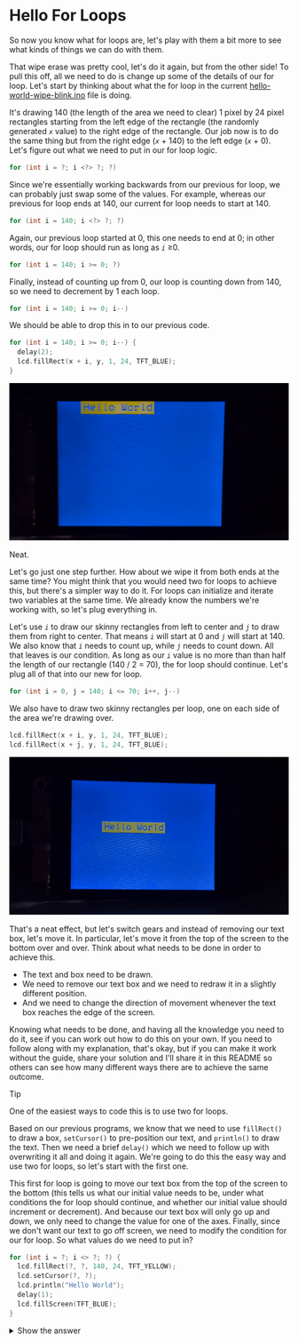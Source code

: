 # Hello For Loops

So now you know what for loops are, let's play with them a bit more to see what kinds of things we can do with them.

That wipe erase was pretty cool, let's do it again, but from the other side! To pull this off, all we need to do is change up some of the details of our for loop. Let's start by thinking about what the for loop in the current [hello-world-wipe-blink.ino](../03-hello-loops/hello-world-wipe-blink.ino) file is doing.

It's drawing 140 (the length of the area we need to clear) 1 pixel by 24 pixel rectangles starting from the left edge of the rectangle (the randomly generated <var>`x`</var> value) to the right edge of the rectangle. Our job now is to do the same thing but from the right edge (<var>`x`</var> + 140) to the left edge (<var>`x`</var> + 0). Let's figure out what we need to put in our for loop logic.

```c++
for (int i = ?; i <?> ?; ?)
```

Since we're essentially working backwards from our previous for loop, we can probably just swap some of the values. For example, whereas our previous for loop ends at 140, our current for loop needs to start at 140.

```c++
for (int i = 140; i <?> ?; ?)
```

Again, our previous loop started at 0, this one needs to end at 0; in other words, our for loop should run as long as <var>`i`</var> ≥0.

```c++
for (int i = 140; i >= 0; ?)
```

Finally, instead of counting up from 0, our loop is counting down from 140, so we need to decrement by 1 each loop.

```c++
for (int i = 140; i >= 0; i--)
```

We should be able to drop this in to our previous code.

```c++
for (int i = 140; i >= 0; i--) {
  delay(2);
  lcd.fillRect(x + i, y, 1, 24, TFT_BLUE);
}
```

<img src="../assets/img/cyd-hello-world-reverse-wipe.gif" alt="CYD Hello World program with a reverse wipe">

Neat. 

Let's go just one step further. How about we wipe it from both ends at the same time? You might think that you would need two for loops to achieve this, but there's a simpler way to do it. For loops can initialize and iterate two variables at the same time. We already know the numbers we're working with, so let's plug everything in.

Let's use <var>`i`</var> to draw our skinny rectangles from left to center and <var>`j`</var> to draw them from right to center. That means <var>`i`</var> will start at 0 and <var>`j`</var> will start at 140. We also know that <var>`i`</var> needs to count up, while <var>`j`</var> needs to count down. All that leaves is our condition. As long as our <var>`i`</var> value is no more than than half the length of our rectangle (140 / 2 = 70), the for loop should continue. Let's plug all of that into our new for loop.

```c++
for (int i = 0, j = 140; i <= 70; i++, j--)
```

We also have to draw two skinny rectangles per loop, one on each side of the area we're drawing over.

```c++
lcd.fillRect(x + i, y, 1, 24, TFT_BLUE);
lcd.fillRect(x + j, y, 1, 24, TFT_BLUE);
```

<img src="../assets/img/cyd-hello-world-double-wipe.gif" alt="CYD Hello World program with double wipe">

That's a neat effect, but let's switch gears and instead of removing our text box, let's move it. In particular, let's move it from the top of the screen to the bottom over and over. Think about what needs to be done in order to achieve this. 

* The text and box need to be drawn. 
* We need to remove our text box and we need to redraw it in a slightly different position. 
* And we need to change the direction of movement whenever the text box reaches the edge of the screen.

Knowing what needs to be done, and having all the knowledge you need to do it, see if you can work out how to do this on your own. If you need to follow along with my explanation, that's okay, but if you can make it work without the guide, share your solution and I'll share it in this README so others can see how many different ways there are to achieve the same outcome. 

> [!TIP]
> One of the easiest ways to code this is to use two for loops.

Based on our previous programs, we know that we need to use `fillRect()` to draw a box, `setCursor()` to pre-position our text, and `println()` to draw the text. Then we need a brief `delay()` which we need to follow up with overwriting it all and doing it again. We're going to do this the easy way and use two for loops, so let's start with the first one.

This first for loop is going to move our text box from the top of the screen to the bottom (this tells us what our initial value needs to be, under what conditions the for loop should continue, and whether our initial value should increment or decrement). And because our text box will only go up and down, we only need to change the value for one of the axes. Finally, since we don't want our text to go off screen, we need to modify the condition for our for loop. So what values do we need to put in?

```c++
for (int i = ?; i <> ?; ?) {
  lcd.fillRect(?, ?, 140, 24, TFT_YELLOW);
  lcd.setCursor(?, ?);
  lcd.println("Hello World");
  delay(1);
  lcd.fillScreen(TFT_BLUE);
}
```

<details>
<summary>Show the answer</summary>

---
```c++
for (int i = 0; i <= 216; i++) {
  lcd.fillRect(90, i, 140, 24, TFT_YELLOW);
  lcd.setCursor(94, i + 4);
  lcd.println("Hello World");
  delay(1);
  lcd.fillRect(90, i - 1, 140, 1, TFT_BLUE);
}
```

* `int i = 0` Because we're starting at the top of the screen, our initial value should be 0.
* `i <= 216` The max height of the CYD screen is 240 pixels, but since our text box is 24 pixels high, we have to compensate for that in our condition.
* `i++` We want to increment our initial value since we're progressing from 0 to 216.
* `lcd.fillRect(90, i, 140, 24, TFT_YELLOW);` We're moving the box up and down so we want the <var>`y`</var> value of our text box to change, the <var>`x`</var> value can stay the same.
* `lcd.setCursor(94, i + 4);` Likewise, we're going to be changing the <var>`y`</var> position of our text, but we need to offset it by 4 pixels so it's centered in the rectangle.

---
</details>